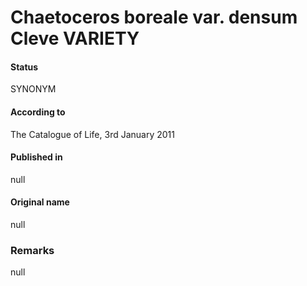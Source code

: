 Chaetoceros boreale var. densum Cleve VARIETY
=======

#### Status
SYNONYM

#### According to
The Catalogue of Life, 3rd January 2011

#### Published in
null

#### Original name
null

### Remarks
null